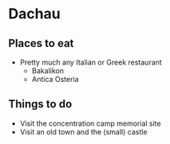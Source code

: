 # Dachau

## Places to eat
- Pretty much any Italian or Greek restaurant
  - Bakalikon
  - Antica Osteria

## Things to do
- Visit the concentration camp memorial site
- Visit an old town and the (small) castle
